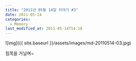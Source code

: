 ```yaml
---
title: "2011년 05월 14일 이야기 #3"
date: 2011-05-14
categories:
  - Memory
last_modified_at: 2011-05-14T14:18
---
```


![img]({{ site.baseurl }}/assets/images/md-20110514-03.jpg)

침목을 거닐며~